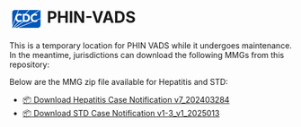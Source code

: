 # <img src="./images/Logo@0.5x.png" alt="CDC logo" width="60" align="absmiddle"> PHIN-VADS





This is a temporary location for PHIN VADS while it undergoes maintenance. In the meantime, jurisdictions can download the following MMGs from this repository:

Below are the MMG zip file available for Hepatitis and STD:

- [📦 Download Hepatitis Case Notification v7_202403284](https://github.com/MMirabito/MAX-ZZZ/raw/main/MMG/View_Hepatitis_Case_Notification_v7_20240328_download20250919-161224.zip)
- [📦 Download STD Case Notification v1-3_v1_2025013](https://github.com/MMirabito/MAX-ZZZ/raw/main/MMG/View_STD_Case_Notification_v1-3_v1_20250131_download20250919-162226.zip)


